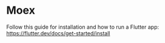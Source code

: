 # Moex

Follow this guide for installation and how to run a Flutter app:
https://flutter.dev/docs/get-started/install
